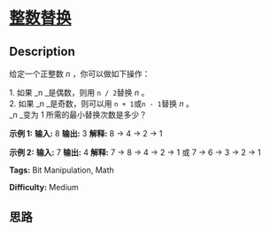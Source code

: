 # [整数替换][title]

## Description

给定一个正整数  _n_ ，你可以做如下操作：

1\. 如果  _n  _是偶数，则用 `n / 2`替换  _n_ 。  
2\. 如果  _n  _是奇数，则可以用 `n + 1`或`n - 1`替换  _n_ 。  
_n  _变为 1 所需的最小替换次数是多少？

**示例 1:**
            **输入:**    8        **输出:**    3        **解释:**    8 -> 4 -> 2 -> 1    

**示例 2:**
            **输入:**    7        **输出:**    4        **解释:**    7 -> 8 -> 4 -> 2 -> 1    或    7 -> 6 -> 3 -> 2 -> 1    


**Tags:** Bit Manipulation, Math

**Difficulty:** Medium

## 思路

[title]: https://leetcode-cn.com/problems/integer-replacement
